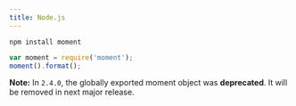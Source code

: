 ```yaml
---
title: Node.js
---
```



```
npm install moment
```

```javascript
var moment = require('moment');
moment().format();
```

**Note:** In `2.4.0`, the globally exported moment object was **deprecated**.
It will be removed in next major release.
